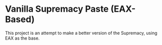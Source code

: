 # Vanilla Supremacy Paste (EAX-Based)

This project is an attempt to make a better version of the Supremacy, using EAX as the base.
